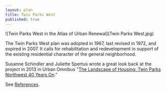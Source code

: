 ```yaml
---
layout: plan
title: Twin Parks West
published: true
---
```


![Twin Parks West in the Atlas of Urban Renewal](Twin Parks West.jpg)

The Twin Parks West plan was adopted in 1967, last revised in 1972, and expired in 2007. It calls for rehabilitation and redevelopment in support of the existing residential character of the general neighborhood.

Susanne Schindler and Juliette Spertus wrote a great look back at the project in 2013 in Urban Omnibus "[The Landscape of Housing: Twin Parks Northwest 40 Years On](http://urbanomnibus.net/2013/11/the-landscape-of-housing-twin-parks-northwest-40-years-on/)."

See [References](http://www.urbanreviewer.org/#page=references.html).
